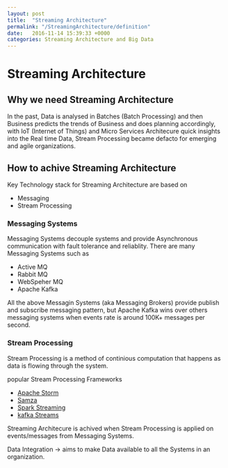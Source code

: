 ```yaml
---
layout: post
title:  "Streaming Architecture"
permalink: "/StreamingArchitecture/definition"
date:   2016-11-14 15:39:33 +0000
categories: Streaming Architecture and Big Data
---
```


# Streaming Architecture


## Why we need Streaming Architecture
In the past, Data is analysed in Batches (Batch Processing) and then Business predicts the trends of Business and does planning accordingly, with IoT (Internet of Things) and Micro Services Architecure quick insights into the Real time Data, Stream Processing became defacto for emerging and agile organizations.

## How to achive Streaming Architecture
Key Technology stack for Streaming Architecture are based on
  - Messaging
  - Stream Processing

### Messaging Systems
  Messaging Systems decouple systems and provide Asynchronous communication with fault tolerance and reliablity. There are many Messaging Systems  such as

  - Active MQ
  - Rabbit MQ
  - WebSpeher MQ
  - Apache Kafka

All the above Messagin Systems (aka Messaging Brokers)  provide publish and subscribe messaging pattern, but Apache Kafka wins over others messaging systems when events rate is around 100K+ messages per second.

### Stream Processing
  Stream Processing is a method of continious computation that happens as data is flowing through the system.

  popular Stream Processing Frameworks
  
  - [Apache Storm](http://storm.apache.org/)
  - [Samza](http://samza.apache.org/)
  - [Spark Streaming](http://spark.apache.org/streaming/)
  - [kafka Streams](http://docs.confluent.io/3.0.0/streams/)

Streaming Architecure is achived when Stream Processing is applied on events/messages from Messaging Systems.


Data Integration -> aims to make Data available to all the Systems in an organization.
